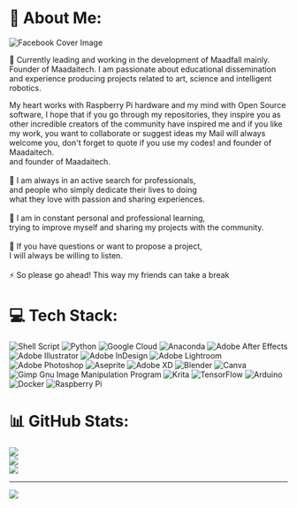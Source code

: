 # 💫 About Me:
![Facebook Cover Image](https://user-images.githubusercontent.com/61652024/221357907-057c35f3-e4ce-4240-a64d-d66f616dddb2.png)

🔭 Currently leading and working in the development of Maadfall mainly. Founder of Maadaitech. I am passionate about educational dissemination and experience producing projects related to art, science and intelligent robotics.

My heart works with Raspberry Pi hardware and my mind with Open Source software, I hope that if you go through my repositories, they inspire you as other incredible creators of the community have inspired me and if you like my work, you want to collaborate or suggest ideas my Mail will always welcome you, don't forget to quote if you use my codes!
and founder of Maadaitech. <br>      and founder of Maadaitech.<br><br>🤝 I am always in an active search for professionals,<br>      and people who simply dedicate their lives to doing <br>      what they love with passion and sharing experiences.<br><br>🌱 I am in constant personal and professional learning, <br>      trying to improve myself  and sharing my projects with the community. <br><br>💬 If you have questions or want to propose a project,<br>      I will always be willing to listen.<br><br>⚡ So please go ahead! This way my friends can take a break


# 💻 Tech Stack:
![Shell Script](https://img.shields.io/badge/shell_script-%23121011.svg?style=for-the-badge&logo=gnu-bash&logoColor=white) ![Python](https://img.shields.io/badge/python-3670A0?style=for-the-badge&logo=python&logoColor=ffdd54) ![Google Cloud](https://img.shields.io/badge/Google%20Cloud-%234285F4.svg?style=for-the-badge&logo=google-cloud&logoColor=white) ![Anaconda](https://img.shields.io/badge/Anaconda-%2344A833.svg?style=for-the-badge&logo=anaconda&logoColor=white) ![Adobe After Effects](https://img.shields.io/badge/Adobe%20After%20Effects-9999FF.svg?style=for-the-badge&logo=Adobe%20After%20Effects&logoColor=white) ![Adobe Illustrator](https://img.shields.io/badge/adobeillustrator-%23FF9A00.svg?style=for-the-badge&logo=adobeillustrator&logoColor=white) ![Adobe InDesign](https://img.shields.io/badge/Adobe%20InDesign-49021F?style=for-the-badge&logo=adobeindesign&logoColor=white) ![Adobe Lightroom](https://img.shields.io/badge/Adobe%20Lightroom-31A8FF.svg?style=for-the-badge&logo=Adobe%20Lightroom&logoColor=white) ![Adobe Photoshop](https://img.shields.io/badge/adobephotoshop-%2331A8FF.svg?style=for-the-badge&logo=adobephotoshop&logoColor=white) ![Aseprite](https://img.shields.io/badge/Aseprite-FFFFFF?style=for-the-badge&logo=Aseprite&logoColor=#7D929E) ![Adobe XD](https://img.shields.io/badge/Adobe%20XD-470137?style=for-the-badge&logo=Adobe%20XD&logoColor=#FF61F6) ![Blender](https://img.shields.io/badge/blender-%23F5792A.svg?style=for-the-badge&logo=blender&logoColor=white) ![Canva](https://img.shields.io/badge/Canva-%2300C4CC.svg?style=for-the-badge&logo=Canva&logoColor=white) ![Gimp Gnu Image Manipulation Program](https://img.shields.io/badge/Gimp-657D8B?style=for-the-badge&logo=gimp&logoColor=FFFFFF) ![Krita](https://img.shields.io/badge/Krita-203759?style=for-the-badge&logo=krita&logoColor=EEF37B) ![TensorFlow](https://img.shields.io/badge/TensorFlow-%23FF6F00.svg?style=for-the-badge&logo=TensorFlow&logoColor=white) ![Arduino](https://img.shields.io/badge/-Arduino-00979D?style=for-the-badge&logo=Arduino&logoColor=white) ![Docker](https://img.shields.io/badge/docker-%230db7ed.svg?style=for-the-badge&logo=docker&logoColor=white) ![Raspberry Pi](https://img.shields.io/badge/-RaspberryPi-C51A4A?style=for-the-badge&logo=Raspberry-Pi)
# 📊 GitHub Stats:
![](https://github-readme-stats.vercel.app/api?username=cromosoma&theme=tokyonight&hide_border=false&include_all_commits=true&count_private=true)<br/>
![](https://github-readme-streak-stats.herokuapp.com/?user=cromosoma&theme=tokyonight&hide_border=false)<br/>
![](https://github-readme-stats.vercel.app/api/top-langs/?username=cromosoma&theme=tokyonight&hide_border=false&include_all_commits=true&count_private=true&layout=compact)

---
[![](https://visitcount.itsvg.in/api?id=cromosoma&icon=0&color=0)](https://visitcount.itsvg.in)

<!-- Proudly created with GPRM ( https://gprm.itsvg.in ) -->
